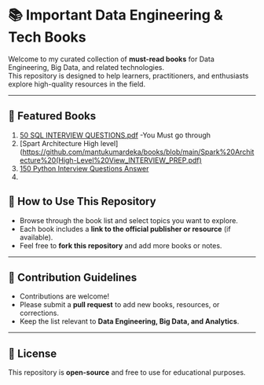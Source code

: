 # 📚 Important Data Engineering & Tech Books

Welcome to my curated collection of **must-read books** for Data Engineering, Big Data, and related technologies.  
This repository is designed to help learners, practitioners, and enthusiasts explore high-quality resources in the field.

---

## 🔹 Featured Books

1. [50 SQL INTERVIEW QUESTIONS.pdf](https://github.com/mantukumardeka/Books/blob/main/50%20SQL%20INTERVIEW%20QUESTIONS.pdf) -You Must go through
2. [Spart Architecture High level](https://github.com/mantukumardeka/books/blob/main/Spark%20Architecture%20(High-Level%20View_INTERVIEW_PREP.pdf)
3. [150 Python Interview Questions Answer](https://github.com/mantukumardeka/books/blob/main/150%20Python%20Interview%20Questions%20%26%20Answers%20-%20Corrected.pdf)
4.



## 🔹 How to Use This Repository

- Browse through the book list and select topics you want to explore.  
- Each book includes a **link to the official publisher or resource** (if available).  
- Feel free to **fork this repository** and add more books or notes.

---

## 🔹 Contribution Guidelines

- Contributions are welcome!  
- Please submit a **pull request** to add new books, resources, or corrections.  
- Keep the list relevant to **Data Engineering, Big Data, and Analytics**.

---

## 🔹 License

This repository is **open-source** and free to use for educational purposes.  

